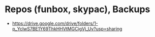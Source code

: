 
# Repos (funbox, skypac), Backups
- https://drive.google.com/drive/folders/1-p_YclwS7BE1Y69ThkHHVtMGCigVj_Uv?usp=sharing